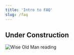 ```yaml
---
title: 'Intro to FAQ'
slug: /faq
---
```


## Under Construction

![Wise Old Man reading](https://www.wiseoldman.net/_next/image?url=/_next/static/media/homepage_wom.3a10413a.png&w=750&q=75)
